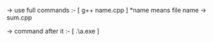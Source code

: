 -> use full commands :- [ g++ name.cpp ]
   *name means file name -> sum.cpp

-> command after it :-  [ .\a.exe ]